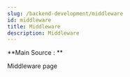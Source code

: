 ```yaml
---
slug: /backend-development/middleware
id: middleware
title: Middleware
description: Middleware
---
```


**Main Source : **

Middleware page
